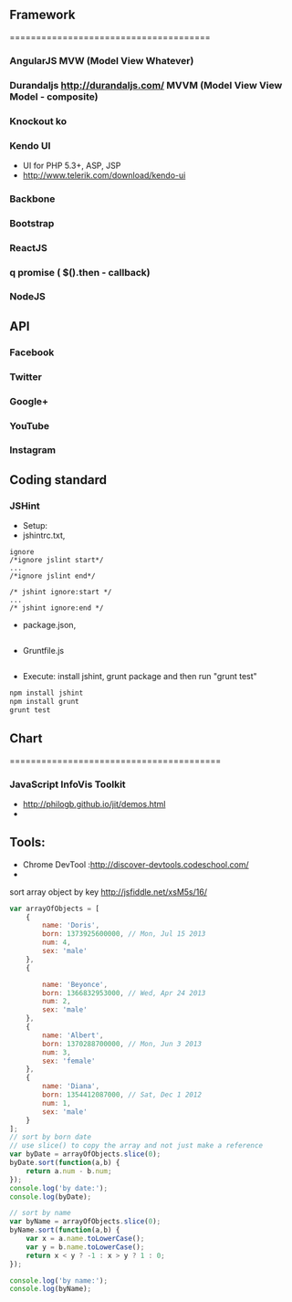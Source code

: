 ## Framework
======================================
### AngularJS MVW (Model View Whatever)
### Durandaljs http://durandaljs.com/ MVVM (Model View View Model - composite)
### Knockout ko
### Kendo UI
- UI for PHP 5.3+, ASP, JSP
- http://www.telerik.com/download/kendo-ui
### Backbone
### Bootstrap
### ReactJS 
### q promise ( $().then - callback)
### NodeJS

## API
### Facebook 
### Twitter
### Google+ 
### YouTube
### Instagram

## Coding standard
### JSHint
- Setup: 
- jshintrc.txt, 

```
ignore
/*ignore jslint start*/
...
/*ignore jslint end*/

/* jshint ignore:start */
...
/* jshint ignore:end */

```
- package.json,

```
```

- Gruntfile.js

```
```
- Execute: install jshint, grunt package and then run "grunt test"
```bash
npm install jshint
npm install grunt
grunt test
```
## Chart
========================================
### JavaScript InfoVis Toolkit
- http://philogb.github.io/jit/demos.html
- 
## Tools:
* Chrome DevTool :http://discover-devtools.codeschool.com/
* 
sort array object by key
http://jsfiddle.net/xsM5s/16/

```javascript
var arrayOfObjects = [   
	{
		name: 'Doris',
		born: 1373925600000, // Mon, Jul 15 2013
		num: 4,
		sex: 'male'
	},
	{

		name: 'Beyonce',
		born: 1366832953000, // Wed, Apr 24 2013
		num: 2,
		sex: 'male'
	},
	{            
		name: 'Albert',
		born: 1370288700000, // Mon, Jun 3 2013
		num: 3,
		sex: 'female'
	},    
	{
		name: 'Diana',
		born: 1354412087000, // Sat, Dec 1 2012
		num: 1,
		sex: 'male'
	}
];
// sort by born date
// use slice() to copy the array and not just make a reference
var byDate = arrayOfObjects.slice(0);
byDate.sort(function(a,b) {
	return a.num - b.num;
});
console.log('by date:');
console.log(byDate);

// sort by name
var byName = arrayOfObjects.slice(0);
byName.sort(function(a,b) {
	var x = a.name.toLowerCase();
	var y = b.name.toLowerCase();
	return x < y ? -1 : x > y ? 1 : 0;
});

console.log('by name:');
console.log(byName);
```
